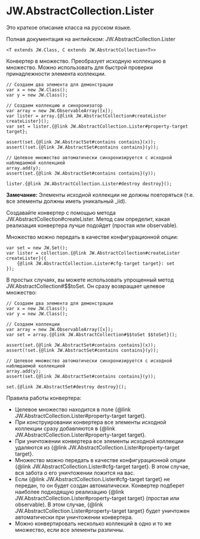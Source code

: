 ﻿# JW.AbstractCollection.Lister

Это краткое описание класса на русском языке.

Полная документация на английском: JW.AbstractCollection.Lister

`<T extends JW.Class, C extends JW.AbstractCollection<T>>`

Конвертер в множество. Преобразует исходную коллекцию в множество. Можно использовать для быстрой проверки
принадлежности элемента коллекции.

    // Создаем два элемента для демонстрации
    var x = new JW.Class();
    var y = new JW.Class();

    // Создаем коллекцию и синхронизатор
    var array = new JW.ObservableArray([x]);
    var lister = array.{@link JW.AbstractCollection#createLister createLister}();
    var set = lister.{@link JW.AbstractCollection.Lister#property-target target};

    assert(set.{@link JW.AbstractSet#contains contains}(x));
    assert(!set.{@link JW.AbstractSet#contains contains}(y));

    // Целевое множество автоматически синхронизируется с исходной наблюдаемой коллекцией
    array.add(y);
    assert(set.{@link JW.AbstractSet#contains contains}(y));

    lister.{@link JW.AbstractCollection.Lister#destroy destroy}();

**Замечание:** Элементы исходной коллекции не должны повторяться (т.е. все элементы должны иметь уникальный _iid).

Создавайте конвертер с помощью метода JW.AbstractCollection#createLister.
Метод сам определит, какая реализация конвертера лучше подойдет (простая или observable).

Множество можно передать в качестве конфигурационной опции:

    var set = new JW.Set();
    var lister = collection.{@link JW.AbstractCollection#createLister createLister}({
        {@link JW.AbstractCollection.Lister#cfg-target target}: set
    });

В простых случаях, вы можете использовать упрощенный метод JW.AbstractCollection#$$toSet. Он сразу возвращает целевое множество:

    // Создаем два элемента для демонстрации
    var x = new JW.Class();
    var y = new JW.Class();

    // Создаем коллекции
    var array = new JW.ObservableArray([x]);
    var set = array.{@link JW.AbstractCollection#$$toSet $$toSet}();

    assert(set.{@link JW.AbstractSet#contains contains}(x));
    assert(!set.{@link JW.AbstractSet#contains contains}(y));

    // Целевое множество автоматически синхронизируется с исходной наблюдаемой коллекцией
    array.add(y);
    assert(set.{@link JW.AbstractSet#contains contains}(y));

    set.{@link JW.AbstractSet#destroy destroy}();

Правила работы конвертера:

- Целевое множество находится в поле {@link JW.AbstractCollection.Lister#property-target target}.
- При конструировании конвертера все элементы исходной коллекции сразу добавляются в {@link JW.AbstractCollection.Lister#property-target target}.
- При уничтожении конвертера все элементы исходной коллекции удаляются из {@link JW.AbstractCollection.Lister#property-target target}.
- Множество можно передать в качестве конфигурационной опции {@link JW.AbstractCollection.Lister#cfg-target target}.
В этом случае, вся забота о его уничтожении ложится на вас.
- Если {@link JW.AbstractCollection.Lister#cfg-target target} не передан, то он будет создан автоматически. Конвертер подберет наиболее подходящую
реализацию {@link JW.AbstractCollection.Lister#property-target target} (простая или observable). В этом
случае, {@link JW.AbstractCollection.Lister#property-target target} будет уничтожен автоматически при уничтожении конвертера.
- Можно конвертировать несколько коллекций в одно и то же множество, если все элементы различны.
